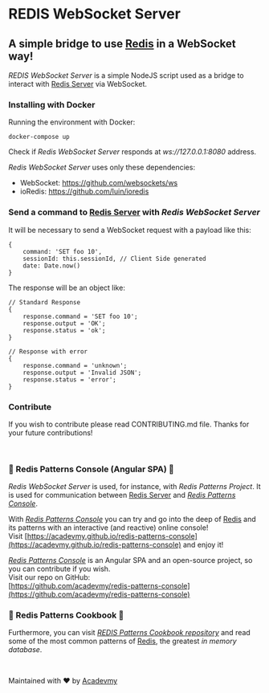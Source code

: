 # REDIS WebSocket Server
## A simple bridge to use [Redis](https://redis.io/) in a WebSocket way!

_REDIS WebSocket Server_ is a simple NodeJS script used as a bridge to interact with [Redis Server](https://redis.io/) via WebSocket.

### Installing with Docker
Running the environment with Docker:
        
    docker-compose up

Check if _Redis WebSocket Server_ responds at _ws://127.0.0.1:8080_ address.

_Redis WebSocket Server_ uses only these dependencies:  
- WebSocket: https://github.com/websockets/ws   
- ioRedis: https://github.com/luin/ioredis

### Send a command to [Redis Server](https://redis.io/) with _Redis WebSocket Server_
It will be necessary to send a WebSocket request with a payload like this:

    { 
        command: 'SET foo 10', 
        sessionId: this.sessionId, // Client Side generated
        date: Date.now() 
    }

The response will be an object like:

    // Standard Response
    {
        response.command = 'SET foo 10';
        response.output = 'OK';
        response.status = 'ok';
    }

    // Response with error
    {
        response.command = 'unknown';
        response.output = 'Invalid JSON';
        response.status = 'error';
    }

### Contribute
If you wish to contribute please read CONTRIBUTING.md file.
Thanks for your future contributions!

&nbsp;

### 🚀 Redis Patterns Console (Angular SPA) 🚀
_Redis WebSocket Server_ is used, for instance, with _Redis Patterns Project_. It is used for communication between [Redis Server](https://redis.io/) and [_Redis Patterns Console_](https://acadevmy.github.io/redis-patterns-console).

With [_Redis Patterns Console_](https://acadevmy.github.io/redis-patterns-console) you can try and go into the deep of [Redis](https://redis.io/) and its patterns with an interactive (and reactive) online console!  
Visit [https://acadevmy.github.io/redis-patterns-console](https://acadevmy.github.io/redis-patterns-console) and enjoy it!

[_Redis Patterns Console_](https://acadevmy.github.io/redis-patterns-console) is an Angular SPA and an open-source project, so you can contribute if you wish.  
Visit our repo on GitHub:  
[https://github.com/acadevmy/redis-patterns-console](https://github.com/acadevmy/redis-patterns-console)

### 📖 Redis Patterns Cookbook 📖

Furthermore, you can visit [_REDIS Patterns Cookbook repository_](https://github.com/acadevmy/redis-patterns-cookbook) and read some of the most common patterns of [Redis](https://redis.io/), the greatest _in memory database_.

&nbsp;

Maintained with ❤️ by [Acadevmy](https://www.acadevmy.it/intro)
